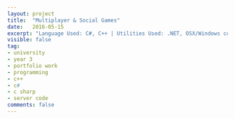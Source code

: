 ```yaml
---
layout: project
title:  "Multiplayer & Social Games"
date:   2016-05-15
excerpt: "Language Used: C#, C++ | Utilities Used: .NET, OSX/Windows compatibility, Github Desktop"
visible: false
tag:
- university
- year 3
- portfolio work
- programming
- c++
- c#
- c sharp
- server code
comments: false
---
```





      
